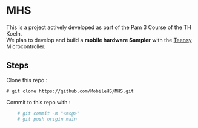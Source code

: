 # MHS
This is a project actively developed as part of the Pam 3 Course of the TH Koeln. <br>
We plan to develop and build a **mobile hardware Sampler** with the [Teensy](https://www.pjrc.com/store/teensy40.html) Microcontroller.

## Steps
Clone this repo :
```
# git clone https://github.com/MobileHS/MHS.git 
```

Commit to this repo with :
```bash
    # git commit -m "<msg>" 
    # git push origin main
```

